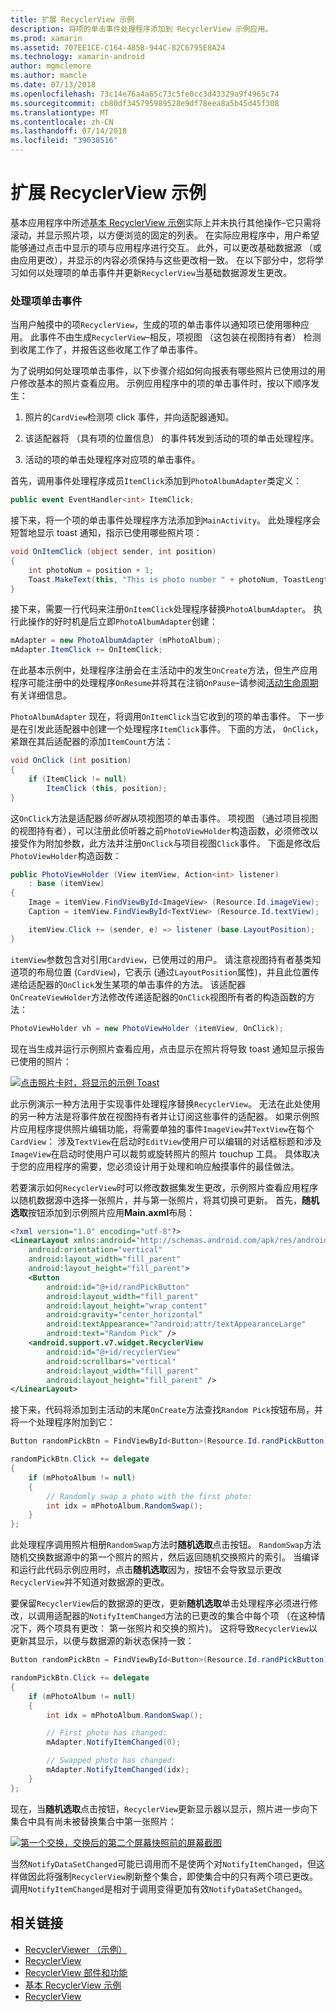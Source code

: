 ```yaml
---
title: 扩展 RecyclerView 示例
description: 将项的单击事件处理程序添加到 RecyclerView 示例应用。
ms.prod: xamarin
ms.assetid: 707EE1CE-C164-485B-944C-82C6795E8A24
ms.technology: xamarin-android
author: mgmclemore
ms.author: mamcle
ms.date: 07/13/2018
ms.openlocfilehash: 73c14e76a4a65c73c5fe0cc3d43329a9f4965c74
ms.sourcegitcommit: cb80df345795989528e9df78eea8a5b45d45f308
ms.translationtype: MT
ms.contentlocale: zh-CN
ms.lasthandoff: 07/14/2018
ms.locfileid: "39038516"
---
```

# <a name="extending-the-recyclerview-example"></a>扩展 RecyclerView 示例


基本应用程序中所述[基本 RecyclerView 示例](~/android/user-interface/layouts/recycler-view/recyclerview-example.md)实际上并未执行其他操作&ndash;它只需将滚动，并显示照片项，以方便浏览的固定的列表。 在实际应用程序中，用户希望能够通过点击中显示的项与应用程序进行交互。 此外，可以更改基础数据源 （或由应用更改），并显示的内容必须保持与这些更改相一致。 在以下部分中，您将学习如何以处理项的单击事件并更新`RecyclerView`当基础数据源发生更改。


### <a name="handling-item-click-events"></a>处理项单击事件

当用户触摸中的项`RecyclerView`，生成的项的单击事件以通知项已使用哪种应用。 此事件不由生成`RecyclerView`&ndash;相反，项视图 （这包装在视图持有者） 检测到收尾工作了，并报告这些收尾工作了单击事件。

为了说明如何处理项单击事件，以下步骤介绍如何向报表有哪些照片已使用过的用户修改基本的照片查看应用。 示例应用程序中的项的单击事件时，按以下顺序发生：

1.  照片的`CardView`检测项 click 事件，并向适配器通知。

2.  该适配器将 （具有项的位置信息） 的事件转发到活动的项的单击处理程序。

3.  活动的项的单击处理程序对应项的单击事件。

首先，调用事件处理程序成员`ItemClick`添加到`PhotoAlbumAdapter`类定义：

```csharp
public event EventHandler<int> ItemClick;
```

接下来，将一个项的单击事件处理程序方法添加到`MainActivity`。
此处理程序会短暂地显示 toast 通知，指示已使用哪些照片项：

```csharp
void OnItemClick (object sender, int position)
{
    int photoNum = position + 1;
    Toast.MakeText(this, "This is photo number " + photoNum, ToastLength.Short).Show();
}

```

接下来，需要一行代码来注册`OnItemClick`处理程序替换`PhotoAlbumAdapter`。 执行此操作的好时机是后立即`PhotoAlbumAdapter`创建： 

```csharp
mAdapter = new PhotoAlbumAdapter (mPhotoAlbum);
mAdapter.ItemClick += OnItemClick;

```

在此基本示例中，处理程序注册会在主活动中的发生`OnCreate`方法，但生产应用程序可能注册中的处理程序`OnResume`并将其在注销`OnPause`&ndash;请参阅[活动生命周期](~/android/app-fundamentals/activity-lifecycle/index.md)有关详细信息。

`PhotoAlbumAdapter` 现在，将调用`OnItemClick`当它收到的项的单击事件。 下一步是在引发此适配器中创建一个处理程序`ItemClick`事件。 下面的方法， `OnClick`，紧跟在其后适配器的添加`ItemCount`方法：

```csharp
void OnClick (int position)
{
    if (ItemClick != null)
        ItemClick (this, position);
}
```

这`OnClick`方法是适配器*侦听器*从项视图项的单击事件。 项视图 （通过项目视图的视图持有者），可以注册此侦听器之前`PhotoViewHolder`构造函数，必须修改以接受作为附加参数，此方法并注册`OnClick`与项目视图`Click`事件。
下面是修改后`PhotoViewHolder`构造函数：

```csharp
public PhotoViewHolder (View itemView, Action<int> listener)
    : base (itemView)
{
    Image = itemView.FindViewById<ImageView> (Resource.Id.imageView);
    Caption = itemView.FindViewById<TextView> (Resource.Id.textView);

    itemView.Click += (sender, e) => listener (base.LayoutPosition);
}

```

`itemView`参数包含对引用`CardView`，已使用过的用户。 请注意视图持有者基类知道项的布局位置 (`CardView`)，它表示 (通过`LayoutPosition`属性)，并且此位置传递给适配器的`OnClick`发生某项的单击事件的方法。 该适配器`OnCreateViewHolder`方法修改传递适配器的`OnClick`视图所有者的构造函数的方法：

```csharp
PhotoViewHolder vh = new PhotoViewHolder (itemView, OnClick);
```

现在当生成并运行示例照片查看应用，点击显示在照片将导致 toast 通知显示报告已使用的照片：

[![点击照片卡时，将显示的示例 Toast](extending-the-example-images/01-photo-selected-sml.png)](extending-the-example-images/01-photo-selected.png#lightbox)

此示例演示一种方法用于实现事件处理程序替换`RecyclerView`。 无法在此处使用的另一种方法是将事件放在视图持有者并让订阅这些事件的适配器。 如果示例照片应用程序提供照片编辑功能，将需要单独的事件`ImageView`并`TextView`在每个`CardView`： 涉及`TextView`在启动时`EditView`使用户可以编辑的对话框标题和涉及`ImageView`在启动时使用户可以裁剪或旋转照片的照片 touchup 工具。 具体取决于您的应用程序的需要，您必须设计用于处理和响应触摸事件的最佳做法。

若要演示如何`RecyclerView`时可以修改数据集发生更改，示例照片查看应用程序以随机数据源中选择一张照片，并与第一张照片，将其切换可更新。 首先，**随机选取**按钮添加到示例照片应用**Main.axml**布局：

```xml
<?xml version="1.0" encoding="utf-8"?>
<LinearLayout xmlns:android="http://schemas.android.com/apk/res/android"
    android:orientation="vertical"
    android:layout_width="fill_parent"
    android:layout_height="fill_parent">
    <Button
        android:id="@+id/randPickButton"
        android:layout_width="fill_parent"
        android:layout_height="wrap_content"
        android:gravity="center_horizontal"
        android:textAppearance="?android:attr/textAppearanceLarge"
        android:text="Random Pick" />
    <android.support.v7.widget.RecyclerView
        android:id="@+id/recyclerView"
        android:scrollbars="vertical"
        android:layout_width="fill_parent"
        android:layout_height="fill_parent" />
</LinearLayout>
```

接下来，代码将添加到主活动的末尾`OnCreate`方法查找`Random Pick`按钮布局，并将一个处理程序附加到它：

```csharp
Button randomPickBtn = FindViewById<Button>(Resource.Id.randPickButton);

randomPickBtn.Click += delegate
{
    if (mPhotoAlbum != null)
    {
        // Randomly swap a photo with the first photo:
        int idx = mPhotoAlbum.RandomSwap();
    }
};

```

此处理程序调用照片相册`RandomSwap`方法时**随机选取**点击按钮。 `RandomSwap`方法随机交换数据源中的第一个照片的照片，然后返回随机交换照片的索引。 当编译和运行此代码示例应用时，点击**随机选取**因为，按钮不会导致显示更改`RecyclerView`并不知道对数据源的更改。

要保留`RecyclerView`后的数据源的更改，更新**随机选取**单击处理程序必须进行修改，以调用适配器的`NotifyItemChanged`方法的已更改的集合中每个项 （在这种情况下，两个项具有更改： 第一张照片和交换的照片)。 这将导致`RecyclerView`以更新其显示，以便与数据源的新状态保持一致：

```csharp
Button randomPickBtn = FindViewById<Button>(Resource.Id.randPickButton);

randomPickBtn.Click += delegate
{
    if (mPhotoAlbum != null)
    {
        int idx = mPhotoAlbum.RandomSwap();

        // First photo has changed:
        mAdapter.NotifyItemChanged(0);

        // Swapped photo has changed:
        mAdapter.NotifyItemChanged(idx);
    }
};

```

现在，当**随机选取**点击按钮，`RecyclerView`更新显示器以显示，照片进一步向下集合中具有尚未被替换集合中第一张照片：

[![第一个交换，交换后的第二个屏幕快照前的屏幕截图](extending-the-example-images/02-random-pick-sml.png)](extending-the-example-images/02-random-pick.png#lightbox)

当然`NotifyDataSetChanged`可能已调用而不是使两个对`NotifyItemChanged`，但这样做因此将强制`RecyclerView`刷新整个集合，即使集合中的只有两个项已更改。 调用`NotifyItemChanged`是相对于调用变得更加有效`NotifyDataSetChanged`。


## <a name="related-links"></a>相关链接

- [RecyclerViewer （示例）](https://developer.xamarin.com/samples/monodroid/android5.0/RecyclerViewer)
- [RecyclerView](~/android/user-interface/layouts/recycler-view/index.md)
- [RecyclerView 部件和功能](~/android/user-interface/layouts/recycler-view/parts-and-functionality.md)
- [基本 RecyclerView 示例](~/android/user-interface/layouts/recycler-view/recyclerview-example.md)
- [RecyclerView](https://developer.android.com/reference/android/support/v7/widget/RecyclerView.html)
